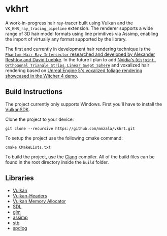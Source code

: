 # vkhrt

A work-in-progress hair ray-tracer built using Vulkan and the `VK_KHR_ray_tracing_pipeline` extension. The renderer supports a wide range of 3D hair model formats using line primitives via Assimp, enabling the import of virtually any format supported by the library.

The first and currently in development hair rendering technique is the [`Phantom Hair Ray Intersector` researched and developed by Alexander Reshtov and David Luebke](https://research.nvidia.com/sites/default/files/pubs/2018-08_Phantom-Ray-Hair-Intersector//Phantom-HPG%202018.pdf). In the future I plan to add [Nvidia's `Disjoint Orthogonal Triangle Strips`, `Linear Swept Sphere`](https://developer.nvidia.com/blog/render-path-traced-hair-in-real-time-with-nvidia-geforce-rtx-50-series-gpus) and voxalized hair rendering based on [Unreal Engine 5's voxalized foliage rendering showcased in the Witcher 4 demo](https://www.youtube.com/watch?v=Nthv4xF_zHU).

## Build Instructions

The project currently only supports Windows. First you'll have to install the [VulkanSDK](https://vulkan.lunarg.com/sdk/home).

Clone the project to your device:
```
git clone --recursive https://github.com/mmzala/vkhrt.git
```

To setup the project use the following cmake command:
```
cmake CMakeLists.txt
```

To build the project, use the [Clang](https://clang.llvm.org/get_started.html) compiler.
All of the build files can be found in the root directory inside the `build` folder.

## Libraries

- [Vulkan](https://vulkan.lunarg.com/sdk/home)
- [Vulkan-Headers](https://github.com/KhronosGroup/Vulkan-Headers)
- [Vulkan Memory Allocator](https://github.com/GPUOpen-LibrariesAndSDKs/VulkanMemoryAllocator)
- [SDL](https://github.com/libsdl-org/SDL)
- [glm](https://github.com/g-truc/glm)
- [assimp](https://github.com/assimp/assimp)
- [stb](https://github.com/nothings/stb)
- [spdlog](https://github.com/gabime/spdlog)
